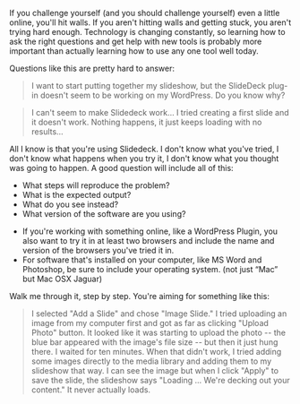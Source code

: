 If you challenge yourself (and you should challenge yourself) even a little online, you'll hit walls. If you aren't hitting walls and getting stuck, you aren't trying hard enough. Technology is changing constantly, so learning how to ask the right questions and get help with new tools is probably more important than actually learning how to use any one tool well today. <!--more-->

Questions like this are pretty hard to answer:
<blockquote>I want to start putting together my slideshow, but the SlideDeck plug-in doesn't seem to be working on my WordPress. Do you know why?</blockquote>
<blockquote>I can't seem to make Slidedeck work… I tried creating a first slide and it doesn't work. Nothing happens, it just keeps loading with no results…</blockquote>

All I know is that you're using Slidedeck. I don't know what you've tried, I don't know what happens when you try it, I don't know what you thought was going to happen. A good question will include all of this:

<ul>
	<li>What steps will reproduce the problem?</li>
	<li>What is the expected output?</li>
	<li>What do you see instead?</li>
	<li>What version of the software are you using?</li>
</ul>

<ul>
	<li>If you're working with something online, like a WordPress Plugin, you also want to try it in at least two browsers and include the name and version of the browsers you've tried it in.</li>
	<li>For software that's installed on your computer, like MS Word and Photoshop, be sure to include your operating system. (not just “Mac” but Mac OSX Jaguar)</li>
</ul>

Walk me through it, step by step. You're aiming for something like this:

<blockquote>I selected "Add a Slide" and chose "Image Slide." I tried uploading an image from my computer first and got as far as clicking "Upload Photo" button. It looked like it was starting to upload the photo -- the blue bar appeared with the image's file size -- but then it just hung there. I waited for ten minutes. When that didn't work, I tried adding some images directly to the media library and adding them to my slideshow that way. I can see the image but when I click "Apply" to save the slide, the slideshow says "Loading ... We're decking out your content." It never actually loads.</blockquote>
